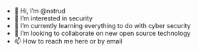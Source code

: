 - 👋 Hi, I’m @nstrud
- 👀 I’m interested in security 
- 🌱 I’m currently learning everything to do with cyber security
- 💞️ I’m looking to collaborate on new open source technology
- 📫 How to reach me here or by email

<!---
nstrud/nstrud is a ✨ special ✨ repository because its `README.md` (this file) appears on your GitHub profile.
You can click the Preview link to take a look at your changes.
--->

